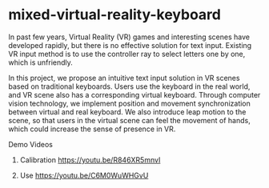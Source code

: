 # mixed-virtual-reality-keyboard

In past few years, Virtual Reality (VR) games and interesting scenes have developed rapidly, but there is no effective solution for text input. Existing VR input method is to use the controller ray to select letters one by one, which is unfriendly. 


In this project, we propose an intuitive text input solution in VR scenes based on traditional keyboards. Users use the keyboard in the real world, and VR scene also has a corresponding virtual keyboard. Through computer vision technology, we implement position and movement synchronization between virtual and real keyboard. We also introduce leap motion to the scene, so that users in the virtual scene can feel the movement of hands, which could increase the sense of presence in VR.


Demo Videos

1. Calibration
https://youtu.be/R846XR5mnvI

2. Use
https://youtu.be/C6M0WuWHGvU
